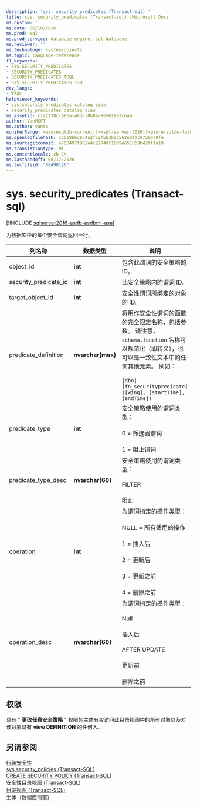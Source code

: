 ```yaml
---
description: 'sys. security_predicates (Transact-sql) '
title: sys. security_predicates (Transact-sql) |Microsoft Docs
ms.custom: ''
ms.date: 06/10/2016
ms.prod: sql
ms.prod_service: database-engine, sql-database
ms.reviewer: ''
ms.technology: system-objects
ms.topic: language-reference
f1_keywords:
- SYS.SECURITY_PREDICATES
- SECURITY_PREDICATES
- SECURITY_PREDICATES_TSQL
- SYS.SECURITY_PREDICATES_TSQL
dev_langs:
- TSQL
helpviewer_keywords:
- sys.security_predicates catalog view
- security_predicates catalog view
ms.assetid: c7a2f28c-98da-463d-8b8a-8e5619e2c6a6
author: VanMSFT
ms.author: vanto
monikerRange: =azuresqldb-current||>=sql-server-2016||=azure-sqldw-latest||=sqlallproducts-allversions||>=sql-server-linux-2017||=azuresqldb-mi-current
ms.openlocfilehash: c2ba8b6c9c4a2fc2f6b3beb562edfac0728678fe
ms.sourcegitcommit: e700497f962e4c2274df16d9e651059b42ff1a10
ms.translationtype: MT
ms.contentlocale: zh-CN
ms.lasthandoff: 08/17/2020
ms.locfileid: "88490126"
---
```

# <a name="syssecurity_predicates-transact-sql"></a>sys. security_predicates (Transact-sql) 
[!INCLUDE [sqlserver2016-asdb-asdbmi-asa](../../includes/applies-to-version/sqlserver2016-asdb-asdbmi-asa.md)]

  为数据库中的每个安全谓词返回一行。  
  
|列名称|数据类型|说明|  
|-----------------|---------------|-----------------|  
|object_id|**int**|包含此谓词的安全策略的 ID。|  
|security_predicate_id|**int**|此安全策略内的谓词 ID。|  
|target_object_id|**int**|安全性谓词所绑定的对象的 ID。|  
|predicate_definition|**nvarchar(max)**|将用作安全性谓词的函数的完全限定名称，包括参数。 请注意，`schema.function` 名称可以规范化（即转义），也可以是一致性文本中的任何其他元素。 例如：<br /><br /> `[dbo].[fn_securitypredicate]([wing], [startTime], [endTime])`|  
|predicate_type|**int**|安全策略使用的谓词类型：<br /><br /> 0 = 筛选器谓词<br /><br /> 1 = 阻止谓词|  
|predicate_type_desc|**nvarchar(60)**|安全策略使用的谓词类型：<br /><br /> FILTER<br /><br /> 阻止|  
|operation|**int**|为谓词指定的操作类型：<br /><br /> NULL = 所有适用的操作<br /><br /> 1 = 插入后<br /><br /> 2 = 更新后<br /><br /> 3 = 更新之前<br /><br /> 4 = 删除之前|  
|operation_desc|**nvarchar(60)**|为谓词指定的操作类型：<br /><br /> Null<br /><br /> 插入后<br /><br /> AFTER UPDATE<br /><br /> 更新前<br /><br /> 删除之前|  
  
## <a name="permissions"></a>权限  
 具有 " **更改任意安全策略** " 权限的主体有权访问此目录视图中的所有对象以及对该对象具有 **view DEFINITION** 的任何人。  
  
## <a name="see-also"></a>另请参阅  
 [行级安全性](../../relational-databases/security/row-level-security.md)   
 [sys.security_policies (Transact-SQL)](../../relational-databases/system-catalog-views/sys-security-policies-transact-sql.md)   
 [CREATE SECURITY POLICY (Transact-SQL)](../../t-sql/statements/create-security-policy-transact-sql.md)   
 [安全性目录视图 (Transact-SQL)](../../relational-databases/system-catalog-views/security-catalog-views-transact-sql.md)   
 [目录视图 (Transact-SQL)](../../relational-databases/system-catalog-views/catalog-views-transact-sql.md)   
 [主体（数据库引擎）](../../relational-databases/security/authentication-access/principals-database-engine.md)  
  
  
